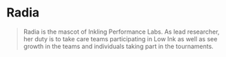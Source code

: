 # Radia
> Radia is the mascot of Inkling Performance Labs. As lead researcher, her duty is to take care teams participating in Low Ink as well as see growth in the teams and individuals taking part in the tournaments.

<!-- Banner -->
